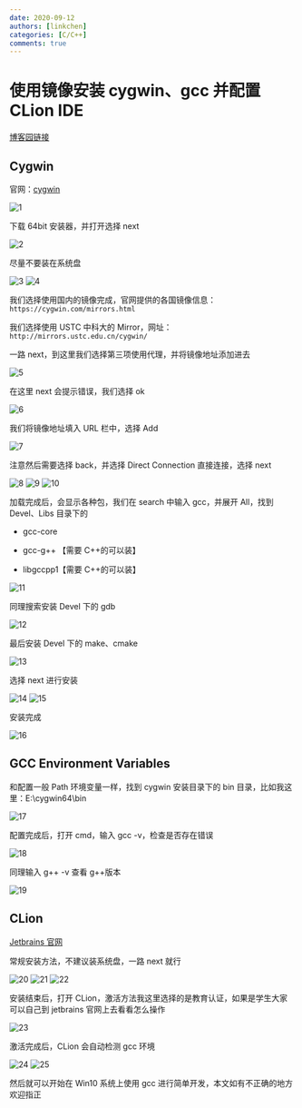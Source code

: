 ```yaml
---
date: 2020-09-12
authors: [linkchen]
categories: [C/C++]
comments: true
---
```


# 使用镜像安装 cygwin、gcc 并配置 CLion IDE

[博客园链接](https://www.cnblogs.com/linkchen/p/13657939.html)

<!-- more -->

## Cygwin

官网：[cygwin](http://www.cygwin.com/)

<img referrerPolicy="no-referrer" src="https://img2020.cnblogs.com/blog/1560524/202009/1560524-20200912181629954-1041088465.png" alt="1">

下载 64bit 安装器，并打开选择 next

<img referrerPolicy="no-referrer" src="https://img2020.cnblogs.com/blog/1560524/202009/1560524-20200912181652633-619817042.png" alt="2">

尽量不要装在系统盘

<img referrerPolicy="no-referrer" src="https://img2020.cnblogs.com/blog/1560524/202009/1560524-20200912181656975-537319462.png" alt="3">

<img referrerPolicy="no-referrer" src="https://img2020.cnblogs.com/blog/1560524/202009/1560524-20200912181702409-1881822572.png" alt="4">

我们选择使用国内的镜像完成，官网提供的各国镜像信息：`https://cygwin.com/mirrors.html`

我们选择使用 USTC 中科大的 Mirror，网址：`http://mirrors.ustc.edu.cn/cygwin/`

一路 next，到这里我们选择第三项使用代理，并将镜像地址添加进去

<img referrerPolicy="no-referrer" src="https://img2020.cnblogs.com/blog/1560524/202009/1560524-20200912181754903-210025715.png" alt="5">

在这里 next 会提示错误，我们选择 ok

<img referrerPolicy="no-referrer" src="https://img2020.cnblogs.com/blog/1560524/202009/1560524-20200912181801309-1040747942.png" alt="6">

我们将镜像地址填入 URL 栏中，选择 Add

<img referrerPolicy="no-referrer" src="https://img2020.cnblogs.com/blog/1560524/202009/1560524-20200912181804863-1017590552.png" alt="7">

注意然后需要选择 back，并选择 Direct Connection 直接连接，选择 next

<img referrerPolicy="no-referrer" src="https://img2020.cnblogs.com/blog/1560524/202009/1560524-20200912181810710-1753179206.png" alt="8">

<img referrerPolicy="no-referrer" src="https://img2020.cnblogs.com/blog/1560524/202009/1560524-20200912181814269-1331746691.png" alt="9">

<img referrerPolicy="no-referrer" src="https://img2020.cnblogs.com/blog/1560524/202009/1560524-20200912181818480-1636882183.png" alt="10">

加载完成后，会显示各种包，我们在 search 中输入 gcc，并展开 All，找到 Devel、Libs 目录下的

-   gcc-core

-   gcc-g++ 【需要 C++的可以装】

-   libgccpp1【需要 C++的可以装】

<img referrerPolicy="no-referrer" src="https://img2020.cnblogs.com/blog/1560524/202009/1560524-20200912181825726-595518704.png" alt="11">

同理搜索安装 Devel 下的 gdb

<img referrerPolicy="no-referrer" src="https://img2020.cnblogs.com/blog/1560524/202009/1560524-20200912181828822-1879888883.png" alt="12">

最后安装 Devel 下的 make、cmake

<img referrerPolicy="no-referrer" src="https://img2020.cnblogs.com/blog/1560524/202009/1560524-20200912181831722-1599751522.png" alt="13">

选择 next 进行安装

<img referrerPolicy="no-referrer" src="https://img2020.cnblogs.com/blog/1560524/202009/1560524-20200912181845103-254832431.png" alt="14">

<img referrerPolicy="no-referrer" src="https://img2020.cnblogs.com/blog/1560524/202009/1560524-20200912181848189-2080452507.png" alt="15">

安装完成

<img referrerPolicy="no-referrer" src="https://img2020.cnblogs.com/blog/1560524/202009/1560524-20200912181857531-1243416934.png" alt="16">

## GCC Environment Variables

和配置一般 Path 环境变量一样，找到 cygwin 安装目录下的 bin 目录，比如我这里：E:\cygwin64\bin

<img referrerPolicy="no-referrer" src="https://img2020.cnblogs.com/blog/1560524/202009/1560524-20200912181917454-341522598.png" alt="17">

配置完成后，打开 cmd，输入 gcc -v，检查是否存在错误

<img referrerPolicy="no-referrer" src="https://img2020.cnblogs.com/blog/1560524/202009/1560524-20200912181922595-2031351806.png" alt="18">

同理输入 g++ -v 查看 g++版本

<img referrerPolicy="no-referrer" src="https://img2020.cnblogs.com/blog/1560524/202009/1560524-20200912181926448-424152631.png" alt="19">

## CLion

[Jetbrains 官网](https://www.jetbrains.com/clion/)

常规安装方法，不建议装系统盘，一路 next 就行

<img referrerPolicy="no-referrer" src="https://img2020.cnblogs.com/blog/1560524/202009/1560524-20200912181930951-2047180142.png" alt="20">

<img referrerPolicy="no-referrer" src="https://img2020.cnblogs.com/blog/1560524/202009/1560524-20200912181934790-1068245940.png" alt="21">

<img referrerPolicy="no-referrer" src="https://img2020.cnblogs.com/blog/1560524/202009/1560524-20200912181938794-657979178.png" alt="22">

安装结束后，打开 CLion，激活方法我这里选择的是教育认证，如果是学生大家可以自己到 jetbrains 官网上去看看怎么操作

<img referrerPolicy="no-referrer" src="https://img2020.cnblogs.com/blog/1560524/202009/1560524-20200912181958204-592071862.png" alt="23">

激活完成后，CLion 会自动检测 gcc 环境

<img referrerPolicy="no-referrer" src="https://img2020.cnblogs.com/blog/1560524/202009/1560524-20200912182002347-1065959994.png" alt="24">

<img referrerPolicy="no-referrer" src="https://img2020.cnblogs.com/blog/1560524/202009/1560524-20200912182007186-914286403.png" alt="25">

然后就可以开始在 Win10 系统上使用 gcc 进行简单开发，本文如有不正确的地方欢迎指正
